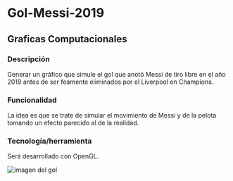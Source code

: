 # Gol-Messi-2019
## Graficas Computacionales

### Descripción

Generar un gráfico que simule el gol que anotó Messi de tiro libre en el año 2019 antes de ser feamente eliminados por el Liverpool en Champions.

### Funcionalidad

La idea es que se trate de simular el movimiento de Messi y de la pelota tomando un efecto parecido al de la realidad.

### Tecnología/herramienta

Será desarrollado con OpenGL.


![imagen del gol](https://www.futbolred.com/files/article_main/files/crop/uploads/2019/05/01/5cca08f3e4440.r_1556745040069.0-88-1136-656.jpeg)

